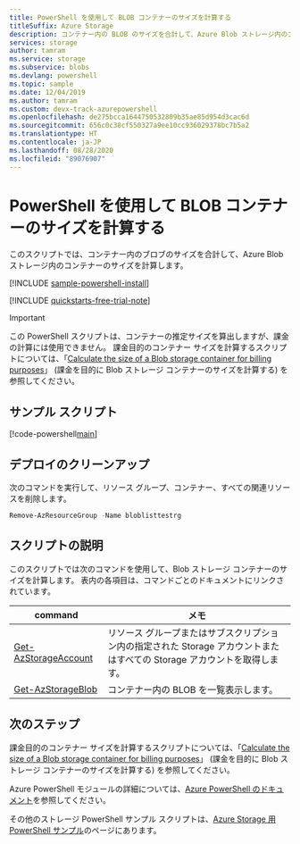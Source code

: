 ```yaml
---
title: PowerShell を使用して BLOB コンテナーのサイズを計算する
titleSuffix: Azure Storage
description: コンテナー内の BLOB のサイズを合計して、Azure Blob ストレージ内のコンテナーのサイズを計算します。
services: storage
author: tamram
ms.service: storage
ms.subservice: blobs
ms.devlang: powershell
ms.topic: sample
ms.date: 12/04/2019
ms.author: tamram
ms.custom: devx-track-azurepowershell
ms.openlocfilehash: de275bcca1644750532809b35ae85d954d3cac6d
ms.sourcegitcommit: 656c0c38cf550327a9ee10cc936029378bc7b5a2
ms.translationtype: HT
ms.contentlocale: ja-JP
ms.lasthandoff: 08/28/2020
ms.locfileid: "89076907"
---
```

# <a name="calculate-the-size-of-a-blob-container-with-powershell"></a>PowerShell を使用して BLOB コンテナーのサイズを計算する

このスクリプトでは、コンテナー内のブロブのサイズを合計して、Azure Blob ストレージ内のコンテナーのサイズを計算します。

[!INCLUDE [sample-powershell-install](../../../includes/sample-powershell-install-no-ssh-az.md)]

[!INCLUDE [quickstarts-free-trial-note](../../../includes/quickstarts-free-trial-note.md)]

> [!IMPORTANT]
> この PowerShell スクリプトは、コンテナーの推定サイズを算出しますが、課金の計算には使用できません。 課金目的のコンテナー サイズを計算するスクリプトについては、「[Calculate the size of a Blob storage container for billing purposes](../scripts/storage-blobs-container-calculate-billing-size-powershell.md)」 (課金を目的に Blob ストレージ コンテナーのサイズを計算する) を参照してください。

## <a name="sample-script"></a>サンプル スクリプト

[!code-powershell[main](../../../powershell_scripts/storage/calculate-container-size/calculate-container-size.ps1 "Calculate container size")]

## <a name="clean-up-deployment"></a>デプロイのクリーンアップ

次のコマンドを実行して、リソース グループ、コンテナー、すべての関連リソースを削除します。

```powershell
Remove-AzResourceGroup -Name bloblisttestrg
```

## <a name="script-explanation"></a>スクリプトの説明

このスクリプトでは次のコマンドを使用して、Blob ストレージ コンテナーのサイズを計算します。 表内の各項目は、コマンドごとのドキュメントにリンクされています。

| command | メモ |
|---|---|
| [Get-AzStorageAccount](/powershell/module/az.storage/get-azstorageaccount) | リソース グループまたはサブスクリプション内の指定された Storage アカウントまたはすべての Storage アカウントを取得します。 |
| [Get-AzStorageBlob](/powershell/module/az.storage/Get-AzStorageBlob) | コンテナー内の BLOB を一覧表示します。 |

## <a name="next-steps"></a>次のステップ

課金目的のコンテナー サイズを計算するスクリプトについては、「[Calculate the size of a Blob storage container for billing purposes](../scripts/storage-blobs-container-calculate-billing-size-powershell.md)」 (課金を目的に Blob ストレージ コンテナーのサイズを計算する) を参照してください。

Azure PowerShell モジュールの詳細については、[Azure PowerShell のドキュメント](/powershell/azure/)を参照してください。

その他のストレージ PowerShell サンプル スクリプトは、[Azure Storage 用 PowerShell サンプル](../blobs/storage-samples-blobs-powershell.md)のページにあります。
